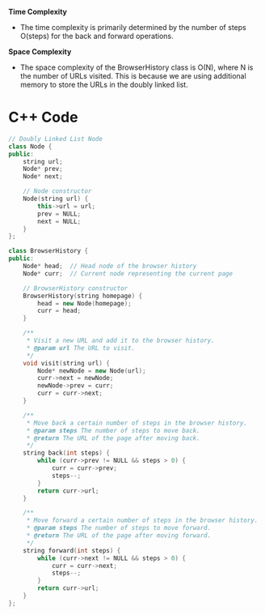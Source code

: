 **Time Complexity**
- The time complexity is primarily determined by the number of steps O(steps) for the back and forward operations. 

**Space Complexity**
- The space complexity of the BrowserHistory class is O(N), where N is the number of URLs visited. This is because we are using additional memory to store the URLs in the doubly linked list.

# C++ Code

```cpp
// Doubly Linked List Node
class Node {
public:
    string url;
    Node* prev;
    Node* next;

    // Node constructor
    Node(string url) {
        this->url = url;
        prev = NULL;
        next = NULL;
    }
};

class BrowserHistory {
public:
    Node* head;  // Head node of the browser history
    Node* curr;  // Current node representing the current page

    // BrowserHistory constructor
    BrowserHistory(string homepage) {
        head = new Node(homepage);
        curr = head;
    }

    /**
     * Visit a new URL and add it to the browser history.
     * @param url The URL to visit.
     */
    void visit(string url) {
        Node* newNode = new Node(url);
        curr->next = newNode;
        newNode->prev = curr;
        curr = curr->next;
    }

    /**
     * Move back a certain number of steps in the browser history.
     * @param steps The number of steps to move back.
     * @return The URL of the page after moving back.
     */
    string back(int steps) {
        while (curr->prev != NULL && steps > 0) {
            curr = curr->prev;
            steps--;
        }
        return curr->url;
    }

    /**
     * Move forward a certain number of steps in the browser history.
     * @param steps The number of steps to move forward.
     * @return The URL of the page after moving forward.
     */
    string forward(int steps) {
        while (curr->next != NULL && steps > 0) {
            curr = curr->next;
            steps--;
        }
        return curr->url;
    }
};
```
